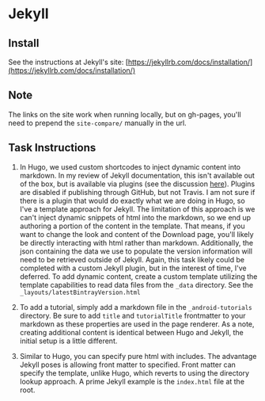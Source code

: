# Jekyll

## Install
See the instructions at Jekyll's site: [https://jekyllrb.com/docs/installation/](https://jekyllrb.com/docs/installation/)

## Note
The links on the site work when running locally, but on gh-pages, you'll need to prepend the ```site-compare/``` manually in the url.

## Task Instructions
1. In Hugo, we used custom shortcodes to inject dynamic content into markdown. In my review of Jekyll documentation, this isn't available out of the box, but is available via plugins (see the discussion [here](https://gohugo.io/tutorials/migrate-from-jekyll/#convert-jekyll-plugins-to-hugo-shortcodes)). Plugins are disabled if publishing through GitHub, but not Travis. I am not sure if there is a plugin that would do exactly what we are doing in Hugo, so I've a template approach for Jekyll. The limitation of this approach is we can't inject dynamic snippets of html into the markdown, so we end up authoring a portion of the content in the template. That means, if you want to change the look and content of the Download page, you'll likely be directly interacting with html rather than markdown. Additionally, the json containing the data we use to populate the version information will need to be retrieved outside of Jekyll. Again, this task likely could be completed with a custom Jekyll plugin, but in the interest of time, I've deferred.
To add dynamic content, create a custom template utilizing the template capabilities to read data files from the ```_data``` directory. See the ```_layouts/latestBintrayVersion.html```

2. To add a tutorial, simply add a markdown file in the ```_android-tutorials``` directory. Be sure to add ```title``` and ```tutorialTitle``` frontmatter to your markdown as these properties are used in the page renderer. As a note, creating additional content is identical between Hugo and Jekyll, the initial setup is a little different.

3. Similar to Hugo, you can specify pure html with includes. The advantage Jekyll poses is allowing front matter to specified. Front matter can specify the template, unlike Hugo, which reverts to using the directory lookup approach. A prime Jekyll example is the ```index.html``` file at the root.